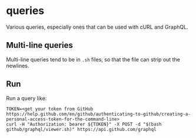 # queries
Various queries, especially ones that can be used with cURL and GraphQL.

## Multi-line queries
Multi-line queries tend to be in `.sh` files, so that the file can strip out the newlines.

## Run
Run a query like:

```
TOKEN=<get your token from GitHub https://help.github.com/en/github/authenticating-to-github/creating-a-personal-access-token-for-the-command-line>
curl -H "Authorization: bearer ${TOKEN}" -X POST -d "$(bash github/graphql/viewer.sh)" https://api.github.com/graphql
```
